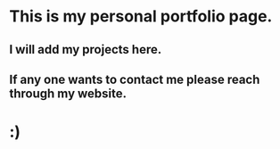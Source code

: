 # This is my personal portfolio page.
## I will add my projects here.
## If any one wants to contact me please reach through my website. 
# :)